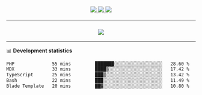 <h3 align="center">
  <a href="https://github.com/hwalker928">
      <img src="https://img.shields.io/github/followers/hwalker928?label=Followers&style=for-the-badge&color=lightblue">
  </a>
  <a href="https://harryw.link/discord" alt="Discord">
      <img src="https://img.shields.io/discord/738451951758606336?label=discord&style=for-the-badge&color=lightblue"/>
  </a>
  <a href="https://harryw.link/sparked" alt="Sparked Host">
      <img src="https://img.shields.io/static/v1?label=Sponsor&message=Sparked%20Host&color=yellow&style=for-the-badge"/>
  </a>
</h3>

<hr>


<h3 align="center">
  <a href="https://github.com/hwalker928">
      <img src="https://github-profile-trophy.vercel.app/?username=hwalker928&no-bg=true&no-frame=true">
  </a>
</h3>


<hr>

📊 **Development statistics**

<!--START_SECTION:waka-->

```txt
PHP              55 mins         ███████░░░░░░░░░░░░░░░░░░   28.60 %
MDX              33 mins         ████▒░░░░░░░░░░░░░░░░░░░░   17.42 %
TypeScript       25 mins         ███▒░░░░░░░░░░░░░░░░░░░░░   13.42 %
Bash             22 mins         ███░░░░░░░░░░░░░░░░░░░░░░   11.49 %
Blade Template   20 mins         ██▓░░░░░░░░░░░░░░░░░░░░░░   10.80 %
```

<!--END_SECTION:waka-->

